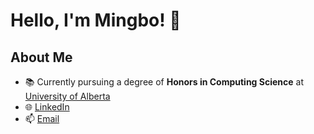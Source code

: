 # Hello, I'm Mingbo! 👋

## About Me

- 📚 Currently pursuing a degree of **Honors in Computing Science** at [University of Alberta](https://www.ualberta.ca/index.html)
- 🌐 [LinkedIn](https://www.linkedin.com/in/mingbo-feng-198556257/)
- 📫 [Email](mailto:mingbao@ualberta.ca)
<!--
## Skills

- 💻 **Programming Languages:** Python, Java, C/C++, HTML/CSS, LaTeX, SQLite, MATLAB
- 🛠️ **Technologies & Frameworks:** React, Redux, Mantine, Django, Node.js, Express.js, gRPC, JUnit, TestComplete,
Scikit-learn, NumPy, Matplotlib, MongoDB
  

## Projects

- 🚀 [CatchTheCode](https://github.com/CMPUT301W23T35/CatchTheCode.git)
- ⚙️ [visMind](https://github.com/NATHACK-STEAMROLLER/EEGImage.git)
<!-- - ⚙️ [Project 3](https://github.com/Mingbaof/-Text-Classification-Machine-Learning.git) -->
<!--
## Connect with Me

- [LinkedIn](https://www.linkedin.com/in/mingbo-feng-198556257/)
-->



